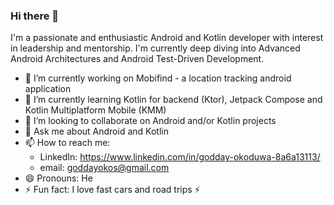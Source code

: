 ### Hi there 👋

I'm a passionate and enthusiastic Android and Kotlin developer with interest in leadership and mentorship. I'm currently deep diving into Advanced Android Architectures and Android Test-Driven Development.
<!--
**GoddayOkos/GoddayOkos** is a ✨ _special_ ✨ repository because its `README.md` (this file) appears on your GitHub profile.

Here are some ideas to get you started: -->

- 🔭 I’m currently working on Mobifind - a location tracking android application
- 🌱 I’m currently learning Kotlin for backend (Ktor), Jetpack Compose and Kotlin Multiplatform Mobile (KMM)
- 👯 I’m looking to collaborate on Android and/or Kotlin projects
- 💬 Ask me about Android and Kotlin
- 📫 How to reach me: 
    - LinkedIn: https://www.linkedin.com/in/godday-okoduwa-8a6a13113/
    - email: goddayokos@gmail.com
- 😄 Pronouns: He
- ⚡ Fun fact: I love fast cars and road trips ⚡

